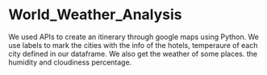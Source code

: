 # World_Weather_Analysis

We used APIs to create an itinerary through google maps using Python.
We use labels to mark the cities with the info of the hotels, temperaure of each city defined in our dataframe.
We also get the weather of some places. the humidity and cloudiness percentage.
